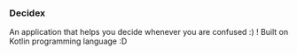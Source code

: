 ### Decidex
An application that helps you decide whenever you are confused :) ! Built on Kotlin programming language :D
